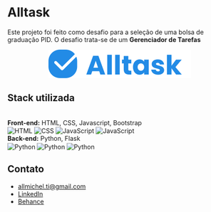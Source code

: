 
# Alltask

Este projeto foi feito como desafio para a seleção de uma bolsa de graduação PID. O desafio trata-se de um **Gerenciador de Tarefas**


<div align = "center">


![Logo](https://raw.githubusercontent.com/allmichel/Alltask/b5c8140bdc1a3bb4705458946197fee43449d75f/static/Logo.svg)



</div>

## Stack utilizada
<div style="display: inline_block"><br>
  <b>Front-end:</b> HTML, CSS, Javascript, Bootstrap<br>
  <img align="center" alt="HTML" height="30" width="40" src="https://cdn.jsdelivr.net/gh/devicons/devicon/icons/html5/html5-original.svg"/>
  <img align="center" alt="CSS" height="30" width="40" src="https://cdn.jsdelivr.net/gh/devicons/devicon/icons/css3/css3-original.svg"/>
  <img align="center" alt="JavaScript" height="30" width="40" src="https://cdn.jsdelivr.net/gh/devicons/devicon/icons/javascript/javascript-original.svg"/>
  <img align="center" alt="JavaScript" height="30" width="40" src="https://cdn.jsdelivr.net/gh/devicons/devicon@latest/icons/bootstrap/bootstrap-original.svg"/><br>
  <b>Back-end:</b> Python, Flask<br>
  <img align="center" alt="Python" height="30" width="40" src="https://cdn.jsdelivr.net/gh/devicons/devicon/icons/python/python-original.svg"/>
  <img align="center" alt="Python" height="30" width="40" src="https://flask.palletsprojects.com/en/3.0.x/_static/flask-vertical.png"/>
  <img align="center" alt="Python" height="30" width="50" src="https://www.sqlalchemy.org/img/sqla_logo.png"/>
  </div>


## Contato
- allmichel.ti@gmail.com
- [LinkedIn](https://www.github.com/octokatherine)
- [Behance](behance.net/allmichel)
